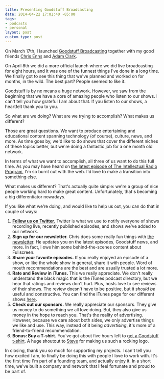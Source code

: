 ```yaml
---
title: Presenting Goodstuff Broadcasting
date: 2014-04-22 17:01:40 -05:00
tags:
- podcasts
- personal
layout: post
custom_type: post
---
```


On March 17th, I launched [Goodstuff Broadcasting](http://goodstuff.fm/) together with my good friends [Chris Enns](https://twitter.com/ichris) and [Adam Clark](https://twitter.com/avclark).

On April 8th we did a more official launch where we did live broadcasting for eight hours, and it was one of the funnest things I've done in a long time. We finally got to see this thing that we've planned and worked on for months, in the wild. The best part? People seemed to like it.

Goodstuff is by no means a huge network. However, we saw from the beginning that we have a core of amazing people who listen to our shows. I can't tell you how grateful I am about that. If you listen to our shows, a heartfelt thank you to you.

So what are we doing? What are we trying to accomplish? What makes us different?

Those are great questions. We want to produce entertaining and educational content spanning technology (of course), culture, news, and more. As time goes by, we'd like to do shows that cover the different niches of these topics better, but we're doing a fantastic job for a one month old network.

In terms of what we want to accomplish, all three of us want to do this full time. As you may have heard on [the latest episode of The Intellectual Radio Program](http://goodstuff.fm/tirp/31), I'm so burnt out with the web. I'd love to make a transition into something else.

What makes us different? That's actually quite simple: we're a group of nice people working hard to make great content. Unfortunately, that's becoming a big differentiator nowadays.

If you like what we're doing, and would like to help us out, you can do that in couple of ways:

1. **[Follow us on Twitter.](https://twitter.com/goodstufffm)** Twitter is what we use to notify everyone of shows recording live, recently published episodes, and shows we've added to our network.
2. **Sign up for our newsletter.** Chris does some really fun things with [the newsletter](http://goodstuff.fm/newsletter). He updates you on the latest episodes, Goodstuff news, and more. In fact, I owe him some behind-the-scenes content about Fullscreen.
3. **Share your favorite episodes.** If you really enjoyed an episode of a show, or like the whole show in general, share it with people. Word of mouth recommendations are the best and are usually trusted a lot more.
4. **Rate and Review in iTunes.** This we really appreciate. We don't really understand the black magic that is the iTunes podcast directory, but we hear that ratings and reviews don't hurt. Plus, hosts love to see reviews of their shows. The review doesn't have to be positive, but it *should be* useful and constructive. You can find the iTunes page for our different shows [here](http://goodstuff.fm/broadcasts).
5. **Check out our sponsors.** We really appreciate our sponsors. They give us money to do something we all love doing. But, they also give us money in the hope to reach you. That's the reality of advertising. However, because we care about both sides, we only advertise things we like and use. This way, instead of it being *advertising*, it's more of a friend-to-friend recommendation.
6. **Bonus: Buy a T-shirt.** You've got about five hours left to [get a Goodstuff t-shirt](http://teespring.com/goodstuff_fm). A huge shoutout to [Steve](http://stevaker.com) for making us such a rocking logo.

In closing, thank you so much for supporting my projects. I can't tell you how excited I am, to finally be doing this with people I love to work with. It's the first time I'm part of a founding team, and actually enjoy it. In a short time, we've built a company and network that I feel fortunate and proud to be part of.
